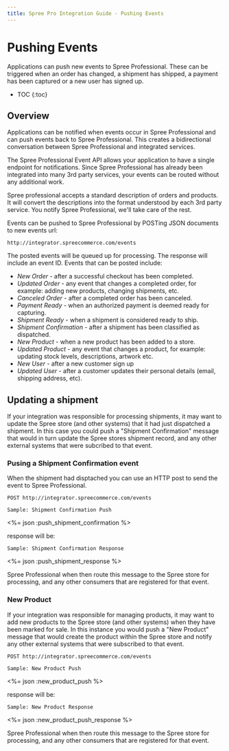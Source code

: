 ```yaml
---
title: Spree Pro Integration Guide - Pushing Events
---
```


# Pushing Events

Applications can push new events to Spree Professional. These can be triggered when an order has changed, a shipment has shipped, a payment has been captured or a new user has signed up.

* TOC
{:toc}

## Overview

Applications can be notified when events occur in Spree Professional and can push events back to Spree Professional. This creates a bidirectional conversation between Spree Professional and integrated services.

The Spree Professional Event API allows your application to have a single endpoint for notifications. Since Spree Professional has already been integrated into many 3rd party services, your events can be routed without any additional work.

Spree professional accepts a standard description of orders and products. It will convert the descriptions into the format understood by each 3rd party service. You notify Spree Professional, we'll take care of the rest.

Events can be pushed to Spree Professional by POSTing JSON documents to new events url:

    http://integrator.spreecommerce.com/events

The posted events will be queued up for processing. The response will include an event ID. Events that can be posted include:

* _New Order_ - after a successful checkout has been completed.
* _Updated Order_ - any event that changes a completed order, for example: adding new products, changing shipments, etc.
* _Canceled Order_ - after a completed order has been canceled.
* _Payment Ready_ - when an authorized payment is deemed ready for capturing.
* _Shipment Ready_ - when a shipment is considered ready to ship.
* _Shipment Confirmation_ - after a shipment has been classified as dispatched.
* _New Product_ - when a new product has been added to a store.
* _Updated Product_ - any event that changes a product, for example: updating stock levels, descriptions, artwork etc.
* _New User_ - after a new customer sign up
* _Updated User_ - after a customer updates their personal details (email, shipping address, etc).

## Updating a shipment

If your integration was responsible for processing shipments, it may want to update the Spree store (and other systems) that it had just dispatched a shipment. In this case you could push a "Shipment Confirmation" message that would in turn update the Spree stores shipment record, and any other external systems that were subcribed to that event.

### Pusing a Shipment Confirmation event
When the shipment had disptached you can use an HTTP post to send the event to Spree Professional.

    POST http://integrator.spreecommerce.com/events

<pre class="headers"><code>Sample: Shipment Confirmation Push</code></pre>
<%= json :push_shipment_confirmation %>

response will be:

<pre class="headers"><code>Sample: Shipment Confirmation Response</code></pre>
<%= json :push_shipment_response %>

Spree Professional when then route this message to the Spree store for processing, and any other consumers that are registered for that event.

### New Product

If your integration was responsible for managing products, it may want to add new products to the Spree store (and other systems) when they have been marked for sale. In this instance you would push a "New Product" message that would create the product within the Spree store and notify any other external systems that were subscribed to that event.

    POST http://integrator.spreecommerce.com/events

<pre class="headers"><code>Sample: New Product Push</code></pre>
<%= json :new_product_push %>

response will be:

<pre class="headers"><code>Sample: New Product Response</code></pre>
<%= json :new_product_push_response %>

Spree Professional when then route this message to the Spree store for processing, and any other consumers that are registered for that event.

